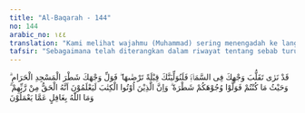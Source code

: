 ```yaml
---
title: "Al-Baqarah - 144"
no: 144
arabic_no: ١٤٤
translation: "Kami melihat wajahmu (Muhammad) sering menengadah ke langit, maka akan Kami palingkan engkau ke kiblat yang engkau senangi. Maka hadapkanlah wajahmu ke arah Masjidilharam. Dan di mana saja engkau berada, hadapkanlah wajahmu ke arah itu. Dan sesungguhnya orang-orang yang diberi Kitab (Taurat dan Injil) tahu, bahwa (pemindahan kiblat) itu adalah kebenaran dari Tuhan mereka. Dan Allah tidak lengah terhadap apa yang mereka kerjakan."
tafsir: "Sebagaimana telah diterangkan dalam riwayat tentang sebab turunnya ayat tersebut di atas, Nabi Muhammad saw ingin sekali agar kiblat itu ditetapkan Allah ke arah Ka'bah. Oleh sebab itu, beliau sering menengadahkan mukanya ke langit menantikan wahyu yang akan memerintahkan perpindahan kiblat itu, Maka, turunlah ayat ini menetapkan perpindahan kiblat tersebut dari Baitulmakdis ke Masjidilharam. Di sini disebutkan arah Masjidilharam, bukan Ka'bah, sebagai isyarat yang membolehkan kita menghadap \"ke arah Ka'bah\" pada waktu salat apabila Ka'bah itu jauh letaknya dari kita dan tidak dapat dilihat. Sebaliknya, jika kita dekat dengan Ka'bah, maka kita menghadap Ka'bah pada waktu salat.\n\nJadi tidak diwajibkan menghadap ke bangunan Ka'bah itu, kecuali orang-orang yang dapat melihatnya. Dengan demikian, semua kaum Muslimin di berbagai penjuru bumi wajib menghadap \"ke arah Ka'bah\" dalam salat. Untuk melaksanakan tugas itu mereka diwajibkan (wajib kifayah) mengetahui ilmu bumi untuk mengetahui arah kiblat dalam salat, sebagaimana mereka sebaiknya mengetahui ilmu falak untuk mengetahui jadwal waktu salat.\n\nPemindahan kiblat ke Ka'bah, adalah ketetapan yang benar dari Allah, tetapi orang yang kurang akal membantah kebenaran ini, bahkan mereka menimbulkan fitnah dan menyebarkan keragu-raguan di antara Muslimin yang lemah imannya."
---
```


قَدْ نَرٰى تَقَلُّبَ وَجْهِكَ فِى السَّمَاۤءِۚ فَلَنُوَلِّيَنَّكَ قِبْلَةً تَرْضٰىهَا ۖ فَوَلِّ وَجْهَكَ شَطْرَ الْمَسْجِدِ الْحَرَامِ ۗ وَحَيْثُ مَا كُنْتُمْ فَوَلُّوْا وُجُوْهَكُمْ شَطْرَهٗ ۗ وَاِنَّ الَّذِيْنَ اُوْتُوا الْكِتٰبَ لَيَعْلَمُوْنَ اَنَّهُ الْحَقُّ مِنْ رَّبِّهِمْ ۗ وَمَا اللّٰهُ بِغَافِلٍ عَمَّا يَعْمَلُوْنَ
